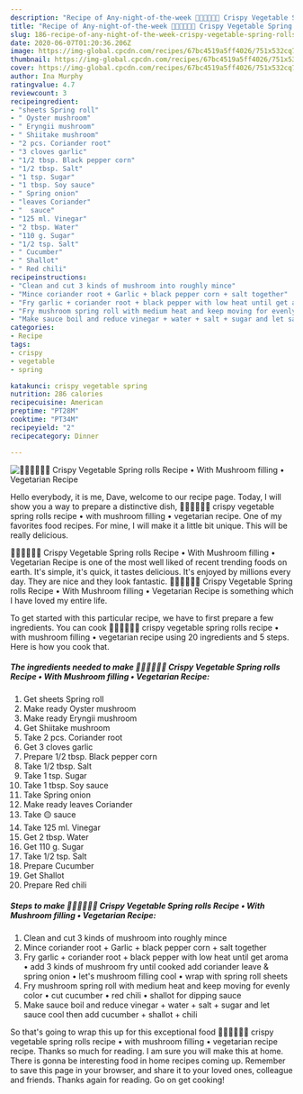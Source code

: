 ```yaml
---
description: "Recipe of Any-night-of-the-week 🧑🏽‍🍳🧑🏼‍🍳 Crispy Vegetable Spring rolls Recipe • With Mushroom filling • Vegetarian Recipe"
title: "Recipe of Any-night-of-the-week 🧑🏽‍🍳🧑🏼‍🍳 Crispy Vegetable Spring rolls Recipe • With Mushroom filling • Vegetarian Recipe"
slug: 186-recipe-of-any-night-of-the-week-crispy-vegetable-spring-rolls-recipe-with-mushroom-filling-vegetarian-recipe
date: 2020-06-07T01:20:36.206Z
image: https://img-global.cpcdn.com/recipes/67bc4519a5ff4026/751x532cq70/🧑🏽🍳🧑🏼🍳-crispy-vegetable-spring-rolls-recipe-•-with-mushroom-filling-•-vegetarian-recipe-recipe-main-photo.jpg
thumbnail: https://img-global.cpcdn.com/recipes/67bc4519a5ff4026/751x532cq70/🧑🏽🍳🧑🏼🍳-crispy-vegetable-spring-rolls-recipe-•-with-mushroom-filling-•-vegetarian-recipe-recipe-main-photo.jpg
cover: https://img-global.cpcdn.com/recipes/67bc4519a5ff4026/751x532cq70/🧑🏽🍳🧑🏼🍳-crispy-vegetable-spring-rolls-recipe-•-with-mushroom-filling-•-vegetarian-recipe-recipe-main-photo.jpg
author: Ina Murphy
ratingvalue: 4.7
reviewcount: 3
recipeingredient:
- "sheets Spring roll"
- " Oyster mushroom"
- " Eryngii mushroom"
- " Shiitake mushroom"
- "2 pcs. Coriander root"
- "3 cloves garlic"
- "1/2 tbsp. Black pepper corn"
- "1/2 tbsp. Salt"
- "1 tsp. Sugar"
- "1 tbsp. Soy sauce"
- " Spring onion"
- "leaves Coriander"
- "  sauce"
- "125 ml. Vinegar"
- "2 tbsp. Water"
- "110 g. Sugar"
- "1/2 tsp. Salt"
- " Cucumber"
- " Shallot"
- " Red chili"
recipeinstructions:
- "Clean and cut 3 kinds of mushroom into roughly mince"
- "Mince coriander root + Garlic + black pepper corn + salt together"
- "Fry garlic + coriander root + black pepper with low heat until get aroma • add 3 kinds of mushroom fry until cooked add coriander leave &amp; spring onion • let&#39;s mushroom filling cool • wrap with spring roll sheets"
- "Fry mushroom spring roll with medium heat and keep moving for evenly color • cut cucumber • red chili • shallot for dipping sauce"
- "Make sauce boil and reduce vinegar + water + salt + sugar and let sauce cool then add cucumber + shallot + chili"
categories:
- Recipe
tags:
- crispy
- vegetable
- spring

katakunci: crispy vegetable spring 
nutrition: 286 calories
recipecuisine: American
preptime: "PT28M"
cooktime: "PT34M"
recipeyield: "2"
recipecategory: Dinner

---
```



![🧑🏽‍🍳🧑🏼‍🍳 Crispy Vegetable Spring rolls Recipe • With Mushroom filling • Vegetarian Recipe](https://img-global.cpcdn.com/recipes/67bc4519a5ff4026/751x532cq70/🧑🏽🍳🧑🏼🍳-crispy-vegetable-spring-rolls-recipe-•-with-mushroom-filling-•-vegetarian-recipe-recipe-main-photo.jpg)

Hello everybody, it is me, Dave, welcome to our recipe page. Today, I will show you a way to prepare a distinctive dish, 🧑🏽‍🍳🧑🏼‍🍳 crispy vegetable spring rolls recipe • with mushroom filling • vegetarian recipe. One of my favorites food recipes. For mine, I will make it a little bit unique. This will be really delicious.

🧑🏽‍🍳🧑🏼‍🍳 Crispy Vegetable Spring rolls Recipe • With Mushroom filling • Vegetarian Recipe is one of the most well liked of recent trending foods on earth. It's simple, it's quick, it tastes delicious. It's enjoyed by millions every day. They are nice and they look fantastic. 🧑🏽‍🍳🧑🏼‍🍳 Crispy Vegetable Spring rolls Recipe • With Mushroom filling • Vegetarian Recipe is something which I have loved my entire life.




To get started with this particular recipe, we have to first prepare a few ingredients. You can cook 🧑🏽‍🍳🧑🏼‍🍳 crispy vegetable spring rolls recipe • with mushroom filling • vegetarian recipe using 20 ingredients and 5 steps. Here is how you cook that.

<!--inarticleads1-->

##### The ingredients needed to make 🧑🏽‍🍳🧑🏼‍🍳 Crispy Vegetable Spring rolls Recipe • With Mushroom filling • Vegetarian Recipe:

1. Get sheets Spring roll
1. Make ready  Oyster mushroom
1. Make ready  Eryngii mushroom
1. Get  Shiitake mushroom
1. Take 2 pcs. Coriander root
1. Get 3 cloves garlic
1. Prepare 1/2 tbsp. Black pepper corn
1. Take 1/2 tbsp. Salt
1. Take 1 tsp. Sugar
1. Take 1 tbsp. Soy sauce
1. Take  Spring onion
1. Make ready leaves Coriander
1. Take  🟡 sauce
1. Take 125 ml. Vinegar
1. Get 2 tbsp. Water
1. Get 110 g. Sugar
1. Take 1/2 tsp. Salt
1. Prepare  Cucumber
1. Get  Shallot
1. Prepare  Red chili




<!--inarticleads2-->

##### Steps to make 🧑🏽‍🍳🧑🏼‍🍳 Crispy Vegetable Spring rolls Recipe • With Mushroom filling • Vegetarian Recipe:

1. Clean and cut 3 kinds of mushroom into roughly mince
1. Mince coriander root + Garlic + black pepper corn + salt together
1. Fry garlic + coriander root + black pepper with low heat until get aroma • add 3 kinds of mushroom fry until cooked add coriander leave &amp; spring onion • let&#39;s mushroom filling cool • wrap with spring roll sheets
1. Fry mushroom spring roll with medium heat and keep moving for evenly color • cut cucumber • red chili • shallot for dipping sauce
1. Make sauce boil and reduce vinegar + water + salt + sugar and let sauce cool then add cucumber + shallot + chili




So that's going to wrap this up for this exceptional food 🧑🏽‍🍳🧑🏼‍🍳 crispy vegetable spring rolls recipe • with mushroom filling • vegetarian recipe recipe. Thanks so much for reading. I am sure you will make this at home. There is gonna be interesting food in home recipes coming up. Remember to save this page in your browser, and share it to your loved ones, colleague and friends. Thanks again for reading. Go on get cooking!
